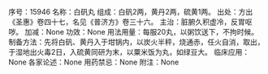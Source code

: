 序号：15946
名称：白矾丸
组成：白矾2两，黄丹2两，硫黄1两。
出处：方出《圣惠》卷四十七，名见《普济方》卷三十六。
主治：脏腑久积虚冷，反胃呕哕。
加减：None
功效：None
用法用量：每服20丸，以粥饮送下，不拘时候。
制备方法：先将白矾、黄丹入于坩锅内，以炭火半秤，烧通赤，任火自消，取出，于湿地出火毒2日，入硫黄同研为末，以粟米饭为丸，如绿豆大。
临床应用：None
各家论述：None
用药禁忌：None
附注：None
